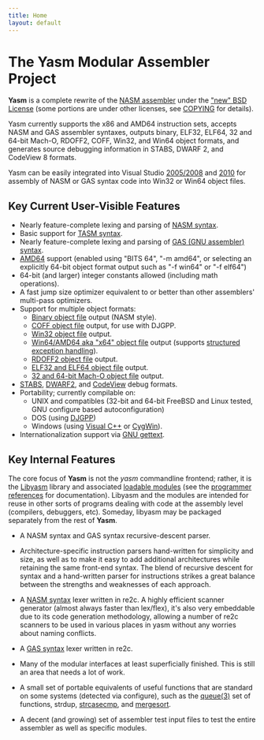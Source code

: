 ```yaml
---
title: Home
layout: default
---
```


The Yasm Modular Assembler Project
==================================

**Yasm** is a complete rewrite of the [NASM assembler](http://nasm.sf.net/) under the ["new" BSD License]({{site.git}}/BSD.txt) (some portions are under other licenses, see [COPYING]({{site.git}}/COPYING) for details).

Yasm currently supports the x86 and AMD64 instruction sets, accepts NASM and GAS assembler syntaxes, outputs binary, ELF32, ELF64, 32 and 64-bit Mach-O, RDOFF2, COFF, Win32, and Win64 object formats, and generates source debugging information in STABS, DWARF 2, and CodeView 8 formats.

Yasm can be easily integrated into Visual Studio [2005/2008]({{site.wiki}}/VisualStudio2005) and [2010]({{site.manual}}/vsyasm.html) for assembly of NASM or GAS syntax code into Win32 or Win64 object files.

Key Current User-Visible Features
---------------------------------

* Nearly feature-complete lexing and parsing of [NASM syntax]({{site.wiki}}/NasmSyntax).
* Basic support for [TASM syntax]({{site.wiki}}/TasmSyntax).
* Nearly feature-complete lexing and parsing of [GAS (GNU assembler) syntax]({{site.wiki}}/GasSyntax).
* [AMD64]({{site.wiki}}/AMD64) support (enabled using "BITS 64", "-m amd64", or selecting an explicitly 64-bit object format output such as "-f win64" or "-f elf64")
* 64-bit (and larger) integer constants allowed (including math operations).
* A fast jump size optimizer equivalent to or better than other assemblers' multi-pass optimizers.
* Support for multiple object formats:
   * [Binary object file]({{site.wiki}}/BinaryObject) output (NASM style).
   * [COFF object file]({{site.wiki}}/CoffObject) output, for use with DJGPP.
   * [Win32 object file]({{site.wiki}}/Win32Object) output.
   * [Win64/AMD64 aka "x64" object file]({{site.wiki}}/Win64Object) output
     (supports [structured exception handling]({{site.manual}}/objfmt-win64-exception.html)).
   * [RDOFF2 object file]({{site.wiki}}/RdfObject) output.
   * [ELF32 and ELF64 object file]({{site.wiki}}/ElfObject) output.
   * [32 and 64-bit Mach-O object file]({{site.wiki}}/MachObject) output.
* [STABS]({{site.wiki}}/StabsDebug), [DWARF2]({{site.wiki}}/Dwarf2Debug), and [CodeView]({{site.wiki}}/CodeViewDebug) debug formats.
* Portability; currently compilable on:
   * UNIX and compatibles (32-bit and 64-bit FreeBSD and Linux tested, GNU configure based autoconfiguration)
   * DOS (using [DJGPP](http://www.delorie.com/djgpp/))
   * Windows (using [Visual C++](http://msdn.microsoft.com/vstudio/) or [CygWin](http://www.cygwin.com/)).
* Internationalization support via [GNU gettext](http://www.gnu.org/software/gettext/gettext.html).

Key Internal Features
---------------------

The core focus of **Yasm** is not the *yasm* commandline frontend; rather, it is the [Libyasm]({{site.wiki}}/Libyasm) library and associated [loadable modules]({{site.wiki}}/LoadableModules) (see the [programmer references]({{site.wiki}}/ProgrammerReferences) for documentation).  Libyasm and the modules are intended for reuse in other sorts of programs dealing with code at the assembly level (compilers, debuggers, etc). Someday, libyasm may be packaged separately from the rest of **Yasm**.

* A NASM syntax and GAS syntax recursive-descent parser.

* Architecture-specific instruction parsers hand-written for simplicity and size, as well as to make it easy to add additional architectures while retaining the same front-end syntax. The blend of recursive descent for syntax and a hand-written parser for instructions strikes a great balance between the strengths and weaknesses of each approach.

* A [NASM syntax]({{site.wiki}}/NasmSyntax) lexer written in re2c. A highly efficient scanner generator (almost always faster than lex/flex), it's also very embeddable due to its code generation methodology, allowing a number of re2c scanners to be used in various places in yasm without any worries about naming conflicts.

* A [GAS syntax]({{site.wiki}}/GasSyntax) lexer written in re2c.

* Many of the modular interfaces at least superficially finished. This is still an area that needs a lot of work.

* A small set of portable equivalents of useful functions that are standard on some systems (detected via configure), such as the [queue(3)](http://www.freebsd.org/cgi/man.cgi?query=queue&sektion=3) set of functions, strdup, [strcasecmp](http://www.freebsd.org/cgi/man.cgi?query=strcasecmp&sektion=3), and [mergesort](http://www.freebsd.org/cgi/man.cgi?query=mergesort&sektion=3).

* A decent (and growing) set of assembler test input files to test the entire assembler as well as specific modules. 

